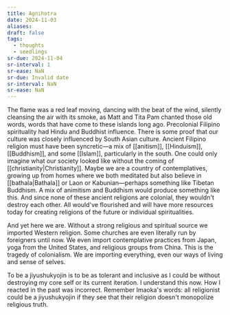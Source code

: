 ```yaml
---
title: Agnihotra
date: 2024-11-03
aliases: 
draft: false
tags:
  - thoughts
  - seedlings
sr-due: 2024-11-04
sr-interval: 1
sr-ease: NaN
sr-due: Invalid date
sr-interval: NaN
sr-ease: NaN
---
```

The flame was a red leaf moving, dancing with the beat of the wind, silently cleansing the air with its smoke, as Matt and Tita Pam chanted those old words, words that have come to these islands long ago. Precolonial Filipino spirituality had Hindu and Buddhist influence. There is some proof that our culture was closely influenced by South Asian culture. Ancient Filipino religion must have been syncretic—a mix of [[anitism]], [[Hinduism]], [[Buddhism]], and some [[Islam]], particularly in the south. One could only imagine what our society looked like without the coming of [[christianity|Christianity]]. Maybe we are a country of contemplatives, growing up from homes where we both meditated but also believe in [[bathala|Bathala]] or Laon or Kabunian—perhaps something like Tibetan Buddhism. A mix of animitism and Buddhism would produce something like this. And since none of these ancient religions are colonial, they wouldn't destroy each other. All would've flourished and will have more resources today for creating religions of the future or individual spiritualities.

And yet here we are. Without a strong religious and spiritual source we imported Western religion. Some churches are even literally run by foreigners until now. We even import contemplative practices from Japan, yoga from the United States, and religious groups from China. This is the tragedy of colonialism. We are importing everything, even our ways of living and sense of selves.

To be a jiyushukyojin is to be as tolerant and inclusive as I could be without destroying my core self or its current iteration. I understand this now. How I reacted in the past was incorrect. Remember Imaoka's words: all religionist could be a jiyushukyojin if they see that their religion doesn't monopolize religious truth.